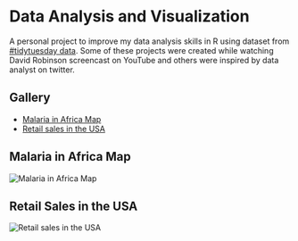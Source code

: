 # Data Analysis and Visualization
A personal project to improve my data analysis skills in R using dataset from [#tidytuesday data](https://github.com/rfordatascience/tidytuesday). Some of these projects were created while watching David Robinson screencast on YouTube and others were inspired by data analyst on twitter.

## Gallery

* [Malaria in Africa Map](#animated-malaria-map)
* [Retail sales in the USA](#retail-sales-graph)


## Malaria in Africa Map
![Malaria in Africa Map](CopyOfmalariamap.gif)

## Retail Sales in the USA
![Retail sales in the USA](CopyOfretailsales.png)
